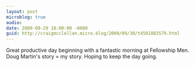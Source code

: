 ```yaml
---
layout: post
microblog: true
audio: 
date: 2009-09-29 18:00:00 -0600
guid: http://craigmcclellan.micro.blog/2009/09/30/t4501883579.html
---
```

Great productive day beginning with a fantastic morning at Fellowship Men.  Doug Martin's story = my story.  Hoping to keep the day going.
